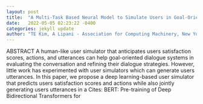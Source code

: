 ```yaml
---
layout: post
title:  "A Multi-Task Based Neural Model to Simulate Users in Goal-Oriented Dialogue Systems"
date:   2022-05-05 02:23:22 -0400
categories: jekyll update
author: "TE Kim, A Lipani - Association for Computing Machinery, New York, NY , 2022"
---
```

ABSTRACT A human-like user simulator that anticipates users  satisfaction scores, actions, and utterances can help goal-oriented dialogue systems in evaluating the conversation and refining their dialogue strategies. However, little work has experimented with user simulators which can generate users  utterances. In this paper, we propose a deep learning-based user simulator that predicts users satisfaction scores and actions while also jointly generating users  utterances in a Cites: BERT: Pre-training of Deep Bidirectional Transformers for